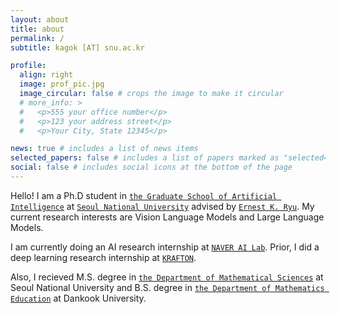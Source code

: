 ```yaml
---
layout: about
title: about
permalink: /
subtitle: kagok [AT] snu.ac.kr

profile:
  align: right
  image: prof_pic.jpg
  image_circular: false # crops the image to make it circular
  # more_info: >
  #   <p>555 your office number</p>
  #   <p>123 your address street</p>
  #   <p>Your City, State 12345</p>

news: true # includes a list of news items
selected_papers: false # includes a list of papers marked as "selected={true}"
social: false # includes social icons at the bottom of the page
---
```


Hello! I am a Ph.D student in [`the Graduate School of Artificial Intelligence`](https://gsai.snu.ac.kr/) at [`Seoul National University`](https://en.snu.ac.kr/) advised by [`Ernest K. Ryu`](https://ernestryu.com/). My current research interests are Vision Language Models and Large Language Models. 

I am currently doing an AI research internship at [`NAVER AI Lab`](https://naver-career.gitbook.io/en/teams/clova-cic/ai-lab). Prior, I did a deep learning research internship at [`KRAFTON`](https://www.krafton.ai/en/).

Also, I recieved M.S. degree in [`the Department of Mathematical Sciences`](https://www.math.snu.ac.kr/board/index.php?mid=Portal) at Seoul National University and B.S. degree in [`the Department of Mathematics Education`](https://cms.dankook.ac.kr/web/mathedu/home) at Dankook University.
